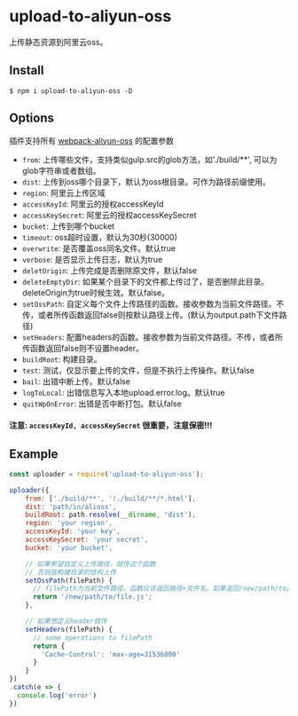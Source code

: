 # upload-to-aliyun-oss
上传静态资源到阿里云oss。

Install
------------------------
```shell
$ npm i upload-to-aliyun-oss -D
```

Options
------------------------

插件支持所有 [webpack-aliyun-oss](https://www.npmjs.com/package/webpack-aliyun-oss) 的配置参数

- `from`: 上传哪些文件，支持类似gulp.src的glob方法，如'./build/**', 可以为glob字符串或者数组。
- `dist`: 上传到oss哪个目录下，默认为oss根目录。可作为路径前缀使用。
- `region`: 阿里云上传区域
- `accessKeyId`: 阿里云的授权accessKeyId
- `accessKeySecret`: 阿里云的授权accessKeySecret
- `bucket`: 上传到哪个bucket
- `timeout`: oss超时设置，默认为30秒(30000)
- `overwrite`: 是否覆盖oss同名文件。默认true
- `verbose`: 是否显示上传日志，默认为true
- `deletOrigin`: 上传完成是否删除原文件，默认false
- `deleteEmptyDir`: 如果某个目录下的文件都上传过了，是否删除此目录。deleteOrigin为true时候生效。默认false。
- `setOssPath`: 自定义每个文件上传路径的函数。接收参数为当前文件路径。不传，或者所传函数返回false则按默认路径上传。(默认为output.path下文件路径)
- `setHeaders`: 配置headers的函数。接收参数为当前文件路径。不传，或者所传函数返回false则不设置header。
- `buildRoot`: 构建目录。
- `test`: 测试，仅显示要上传的文件，但是不执行上传操作。默认false
- `bail`: 出错中断上传。默认false
- `logToLocal`: 出错信息写入本地upload.error.log。默认true
- `quitWpOnError`: 出错是否中断打包。默认false

#### 注意: `accessKeyId, accessKeySecret` 很重要，注意保密!!!

Example
------------------------

```javascript
const uploader = require('upload-to-aliyun-oss');

uploader({
    from: ['./build/**', '!./build/**/*.html'],
    dist: 'path/in/alioss',
    buildRoot: path.resolve(__dirname, 'dist'),
    region: 'your region',
    accessKeyId: 'your key',
    accessKeySecret: 'your secret',
    bucket: 'your bucket',

    // 如果希望自定义上传路径，就传这个函数
    // 否则按构建目录的结构上传
    setOssPath(filePath) {
      // filePath为当前文件路径。函数应该返回路径+文件名。如果返回/new/path/to/file.js，则最终上传路径为 path/in/alioss/new/path/to/file.js
      return '/new/path/to/file.js';
    },

    // 如果想定义header就传
    setHeaders(filePath) {
      // some operations to filePath
      return {
        'Cache-Control': 'max-age=31536000'
      }
    }
})
.catch(e => {
  console.log('error')
})
```   
